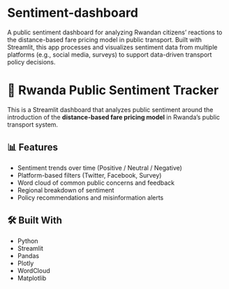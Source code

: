 # Sentiment-dashboard
A public sentiment dashboard for analyzing Rwandan citizens’ reactions to the distance-based fare pricing model in public transport. Built with Streamlit, this app processes and visualizes sentiment data from multiple platforms (e.g., social media, surveys) to support data-driven transport policy decisions.

# 🚌 Rwanda Public Sentiment Tracker

This is a Streamlit dashboard that analyzes public sentiment around the introduction of the **distance-based fare pricing model** in Rwanda’s public transport system.

## 📊 Features

- Sentiment trends over time (Positive / Neutral / Negative)
- Platform-based filters (Twitter, Facebook, Survey)
- Word cloud of common public concerns and feedback
- Regional breakdown of sentiment
- Policy recommendations and misinformation alerts

## 🛠️ Built With

- Python
- Streamlit
- Pandas
- Plotly
- WordCloud
- Matplotlib


